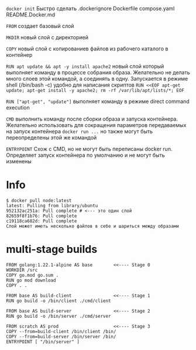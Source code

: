 `docker init` Быстро сделать .dockerignore Dockerfile compose.yaml README.Docker.md

`FROM` создает базовый слой

`MKDIR` новый слой с директорией

`COPY` новый слой с копированиев файлов из рабочего каталого в контейнер

`RUN apt update && apt -y install apache2` новый слой который выполняет команду в процессе собрания образа. Желательно не делать много слоев этой командой, а соединять в одну. Запускается в режиме shell (/bin/bash -c) удобно для написания скриптов
`RUN <<EOF
apt-get update;
apt-get install -y apache2;
rm -rf /var/lib/apt/lists/*;
EOF`

`RUN ["apt-get", "update"]` выполняет команду в режиме direct command execution

`CMD` выполнить команду после сборки образа и запуска контейнера. Желательно использовать для сокращения параметров передаваемых на запуск контейнера `docker run ...` но также могут быть переопределены этой же командой

`ENTRYPOINT` Схож с CMD, но не могут быть переписаны docker run. Определяет запуск контейнера по умолчанию и не могут быть изменены


# Info
```
$ docker pull node:latest
latest: Pulling from library/ubuntu
952132ac251a: Pull complete # <--- это один слой
82659f8f1b76: Pull complete
c19118ca682d: Pull complete
Слой может иметь несколько файлов в себе и шариться между образами
```

# multi-stage builds
```
FROM golang:1.22.1-alpine AS base        <<---- Stage 0
WORKDIR /src
COPY go.mod go.sum .
RUN go mod download
COPY . .

FROM base AS build-client                <<---- Stage 1
RUN go build -o /bin/client ./cmd/client

FROM base AS build-server                <<---- Stage 2
RUN go build -o /bin/server ./cmd/server

FROM scratch AS prod                     <<---- Stage 3
COPY --from=build-client /bin/client /bin/
COPY --from=build-server /bin/server /bin/
ENTRYPOINT [ "/bin/server" ]
```